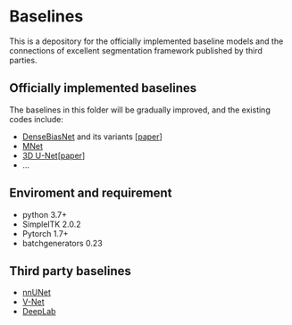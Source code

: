 # Baselines

This is a depository for the officially implemented baseline models and the connections of excellent segmentation framework published by third parties.

## Officially implemented baselines
The baselines in this folder will be gradually improved, and the existing codes include:
- [DenseBiasNet](https://github.com/YutingHe-list/DenseBiasNet-pytorch) and its variants [[paper](https://www.sciencedirect.com/science/article/abs/pii/S1361841520300864)]
- [MNet](https://github.com/zfdong-code/MNet)
- [3D U-Net](https://github.com/KiPA2022/kipa22/blob/main/BASELINES/models/UNet3D.py)[[paper](https://link.springer.com/chapter/10.1007/978-3-319-46723-8_49)]
- ...

## Enviroment and requirement
- python 3.7+
- SimpleITK 2.0.2
- Pytorch 1.7+
- batchgenerators 0.23

## Third party baselines
- [nnUNet](https://github.com/MIC-DKFZ/nnUNet)
- [V-Net](https://github.com/Project-MONAI/MONAI/blob/dev/monai/networks/nets/vnet.py)
- [DeepLab](https://github.com/jfzhang95/pytorch-deeplab-xception)
